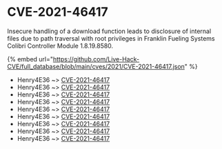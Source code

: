 # CVE-2021-46417

Insecure handling of a download function leads to disclosure of internal files due to path traversal with root privileges in Franklin Fueling Systems Colibri Controller Module 1.8.19.8580.

{% embed url="https://github.com/Live-Hack-CVE/full_database/blob/main/cves/2021/CVE-2021-46417.json" %}


* Henry4E36 ~> [CVE-2021-46417](https://www.alice-snow.ru/2021/database/cve-2021-46417/cve-2021-46417-henry4e36)
* Henry4E36 ~> [CVE-2021-46417](https://www.alice-snow.ru/2021/database/cve-2021-46417/cve-2021-46417-henry4e36)
* Henry4E36 ~> [CVE-2021-46417](https://www.alice-snow.ru/2021/database/cve-2021-46417/cve-2021-46417-henry4e36)
* Henry4E36 ~> [CVE-2021-46417](https://www.alice-snow.ru/2021/database/cve-2021-46417/cve-2021-46417-henry4e36)
* Henry4E36 ~> [CVE-2021-46417](https://www.alice-snow.ru/2021/database/cve-2021-46417/cve-2021-46417-henry4e36)
* Henry4E36 ~> [CVE-2021-46417](https://www.alice-snow.ru/2021/database/cve-2021-46417/cve-2021-46417-henry4e36)
* Henry4E36 ~> [CVE-2021-46417](https://www.alice-snow.ru/2021/database/cve-2021-46417/cve-2021-46417-henry4e36)
* Henry4E36 ~> [CVE-2021-46417](https://www.alice-snow.ru/2021/database/cve-2021-46417/cve-2021-46417-henry4e36)
* Henry4E36 ~> [CVE-2021-46417](https://www.alice-snow.ru/2021/database/cve-2021-46417/cve-2021-46417-henry4e36)